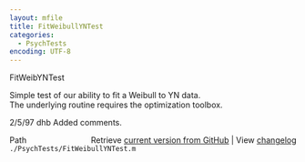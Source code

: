 ```yaml
---
layout: mfile
title: FitWeibullYNTest
categories:
  - PsychTests
encoding: UTF-8
---
```


FitWeibYNTest  

Simple test of our ability to fit a Weibull to YN data.  
The underlying routine requires the optimization toolbox.  

2/5/97  dhb  Added comments.  


<div class="code_header" style="text-align:right;">
  <span style="float:left;">Path&nbsp;&nbsp;</span> <span class="counter">Retrieve <a href=
  "https://raw.github.com/Psychtoolbox-3/Psychtoolbox-3/beta/./PsychTests/FitWeibullYNTest.m">current version from GitHub</a> | View <a href=
  "https://github.com/Psychtoolbox-3/Psychtoolbox-3/commits/beta/./PsychTests/FitWeibullYNTest.m">changelog</a></span>
</div>
<div class="code">
  <code>./PsychTests/FitWeibullYNTest.m</code>
</div>
